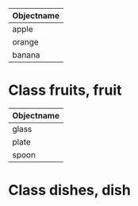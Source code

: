 | Objectname |
| ---------- |
| apple      |
| orange     |
| banana     |

# Class fruits, fruit

| Objectname |
| ---------- |
| glass      |
| plate      |
| spoon      |

# Class dishes, dish
